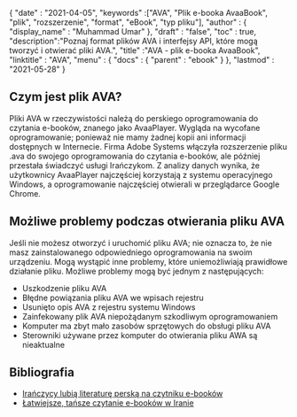 {
  "date" : "2021-04-05",
  "keywords" :["AVA", "Plik e-booka AvaaBook", "plik", "rozszerzenie", "format", "eBook", "typ pliku"],
  "author" : {
    "display_name" : "Muhammad Umar"
},
  "draft" : "false",
  "toc" : true,
  "description":"Poznaj format plików AVA i interfejsy API, które mogą tworzyć i otwierać pliki AVA.",
  "title" :"AVA - plik e-booka AvaaBook",
  "linktitle" : "AVA",
  "menu" : {
    "docs" : {
      "parent" : "ebook"
}
},
  "lastmod" : "2021-05-28"
}

## Czym jest plik AVA?

Pliki AVA w rzeczywistości należą do perskiego oprogramowania do czytania e-booków, znanego jako AvaaPlayer. Wygląda na wycofane oprogramowanie; ponieważ nie mamy żadnej kopii ani informacji dostępnych w Internecie. Firma Adobe Systems włączyła rozszerzenie pliku .ava do swojego oprogramowania do czytania e-booków, ale później przestała świadczyć usługi Irańczykom. Z analizy danych wynika, że użytkownicy AvaaPlayer najczęściej korzystają z systemu operacyjnego Windows, a oprogramowanie najczęściej otwierali w przeglądarce Google Chrome.

## Możliwe problemy podczas otwierania pliku AVA

Jeśli nie możesz otworzyć i uruchomić pliku AVA; nie oznacza to, że nie masz zainstalowanego odpowiedniego oprogramowania na swoim urządzeniu. Mogą wystąpić inne problemy, które uniemożliwiają prawidłowe działanie pliku. Możliwe problemy mogą być jednym z następujących:

- Uszkodzenie pliku AVA
- Błędne powiązania pliku AVA we wpisach rejestru
- Usunięto opis AVA z rejestru systemu Windows
- Zainfekowany plik AVA niepożądanym szkodliwym oprogramowaniem
- Komputer ma zbyt mało zasobów sprzętowych do obsługi pliku AVA
- Sterowniki używane przez komputer do otwierania pliku AWA są nieaktualne


## Bibliografia

* [Irańczycy lubią literaturę perską na czytniku e-booków](https://www.tehrantimes.com/news/423108/Iranians-enjoy-Persian-literature-on-e-book-reader)
* [Łatwiejsze, tańsze czytanie e-booków w Iranie](https://financialtribune.com/articles/sci-tech/80138/ebook-reading-made-easier-cheaper-in-iran)



